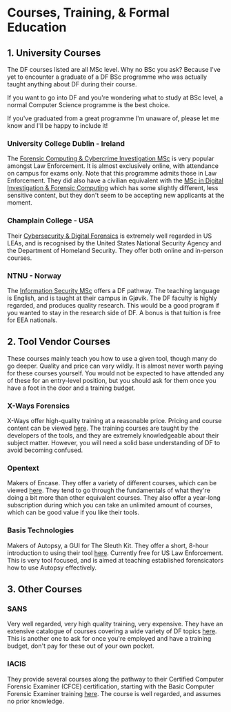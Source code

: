 # **Courses, Training, & Formal Education**

## **1. University Courses**
The DF courses listed are all MSc level. Why no BSc you ask? Because I've yet to encounter a graduate of a DF BSc programme who was actually taught anything about DF during their course. 

If you want to go into DF and you're wondering what to study at BSc level, a normal Computer Science programme is the best choice.

If you've graduated from a great programme I'm unaware of, please let me know and I'll be happy to include it!

### **University College Dublin - Ireland**
The [Forensic Computing & Cybercrime Investigation MSc](https://www.ucd.ie/cci/education/prospective_students/fcci_programmes/module_options.html) is very popular amongst Law Enforcement. It is almost exclusively online, with attendance on campus for exams only.  Note that this programme admits those in Law Enforcement. They did also have a civilian equivalent with the [MSc in Digital Investigation & Forensic Computing](https://www.ucd.ie/cci/education/prospective_students/msc_difc.html) which has some slightly different, less sensitive content, but they don't seem to be accepting new applicants at the moment.

### **Champlain College - USA**
Their [Cybersecurity & Digital Forensics](https://www.champlain.edu/cybersecurity-and-digital-forensics) is extremely well regarded in US LEAs, and is recognised by the United States National Security Agency and the Department of Homeland Security. They offer both online and in-person courses.

### **NTNU - Norway**
The [Information Security MSc](https://www.ntnu.edu/studies/mis) offers a DF pathway. The teaching language is English, and is taught at their campus in Gjøvik. The DF faculty is highly regarded, and produces quality research. This would be a good program if you wanted to stay in the research side of DF. A bonus is that tuition is free for EEA nationals. 

## **2. Tool Vendor Courses**
These courses mainly teach you how to use a given tool, though many do go deeper. Quality and price can vary wildly. It is almost never worth paying for these courses yourself. You would not be expected to have attended any of these for an entry-level position, but you should ask for them once you have a foot in the door and a training budget. 

### **X-Ways Forensics**
X-Ways offer high-quality training at a reasonable price. Pricing and course content can be viewed [here](https://www.x-ways.net/training/index.html).
The training courses are taught by the developers of the tools, and they are extremely knowledgeable about their subject matter. However, you will need a solid base understanding of DF to avoid becoming confused. 

### **Opentext**
Makers of Encase. They offer a variety of different courses, which can be viewed [here](https://www.opentext.com/products-and-solutions/services/training-and-learning-services/encase-training). They tend to go through the fundamentals of what they're doing a bit more than other equivalent courses. They also offer a year-long subscription during which you can take an unlimited amount of courses, which can be good value if you like their tools.

### **Basis Technologies**
Makers of Autopsy, a GUI for The Sleuth Kit. They offer a short, 8-hour introduction to using their tool [here](https://training.autopsy.com/). Currently free for US Law Enforcement. This is very tool focused, and is aimed at teaching established forensicators how to use Autopsy effectively.

## **3. Other Courses**

### SANS
Very well regarded, very high quality training, very expensive. They have an extensive catalogue of courses covering a wide variety of DF topics [here](https://www.sans.org/cyber-security-courses/?focus-area=digital-forensics). This is another one to ask for once you're employed and have a training budget, don't pay for these out of your own pocket. 

### IACIS
They provide several courses along the pathway to their Certified Computer Forensic Examiner (CFCE) certification, starting with the Basic Computer Forensic Examiner training [here](https://www.iacis.com/training/). The course is well regarded, and assumes no prior knowledge.
